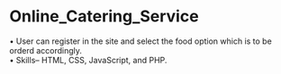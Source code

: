 # Online_Catering_Service
•	User can register in the site and select the food option which is to be orderd accordingly.             
•	Skills– HTML, CSS, JavaScript, and PHP.

